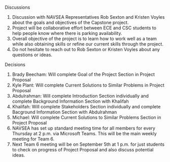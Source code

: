 Discussions
  1. Discussion with NAVSEA Representatives Rob Sexton and Kristen Voyles about the goals and objectives of the Capstone project.
  2. Project will be collaborative effort between ECE and CSC students to help people know where there is parking availability.
  3. Overall objective of the project is to learn how to work well as a team while also obtaining skills or refine our current skills through the project.
  4. Do not hesitate to reach out to Rob Sexton or Kristen Voyles about any questions or ideas.

Decisions
  1. Brady Beecham: Will complete Goal of the Project Section in Project Proposal
  2. Kyle Plant: Will complete Current Solutions to Similar Problems in Project Proposal
  3. Abdulrahman: Will complete Introduction Section individually and complete Background Information Section with Khalifah
  4. Khalifah: Will complete Stakeholders Section individually and complete Bacground Information Section with Abdulrahman
  5. Michael: Will complete Current Solutions to Similar Problems Section in Project Proposal
  6. NAVSEA has set up standard meeting time for all members for every Thursday at 2 p.m. via Microsoft Teams. This will be the main weekly meeting for Team 6.
  7. Next Team 6 meeting will be on September 5th at 1 p.m. for just students to check on progress of Project Proposal and also discuss potential ideas.
